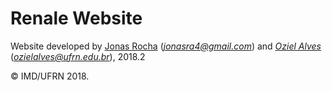 # Renale Website

Website developed by [Jonas Rocha](https://github.com/jonasra4) (*jonasra4@gmail.com*) and [_Oziel Alves_](https://github.com/ozielalves) (*ozielalves@ufrn.edu.br*), 2018.2

&copy; IMD/UFRN 2018.
